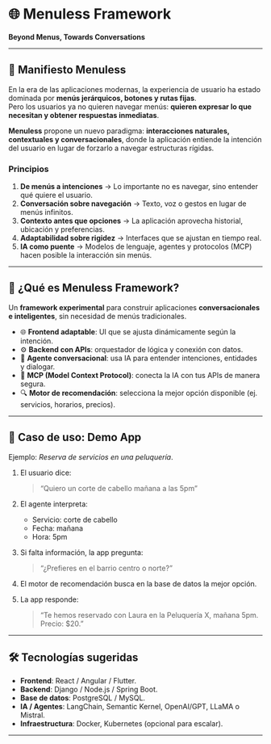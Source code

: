 # 🌐 Menuless Framework

**Beyond Menus, Towards Conversations**  

---

## 📜 Manifiesto Menuless

En la era de las aplicaciones modernas, la experiencia de usuario ha estado dominada por **menús jerárquicos, botones y rutas fijas**.  
Pero los usuarios ya no quieren navegar menús: **quieren expresar lo que necesitan y obtener respuestas inmediatas**.  

**Menuless** propone un nuevo paradigma: **interacciones naturales, contextuales y conversacionales**, donde la aplicación entiende la intención del usuario en lugar de forzarlo a navegar estructuras rígidas.  

### Principios
1. **De menús a intenciones** → Lo importante no es navegar, sino entender qué quiere el usuario.  
2. **Conversación sobre navegación** → Texto, voz o gestos en lugar de menús infinitos.  
3. **Contexto antes que opciones** → La aplicación aprovecha historial, ubicación y preferencias.  
4. **Adaptabilidad sobre rigidez** → Interfaces que se ajustan en tiempo real.  
5. **IA como puente** → Modelos de lenguaje, agentes y protocolos (MCP) hacen posible la interacción sin menús.  

---

## 🧩 ¿Qué es Menuless Framework?

Un **framework experimental** para construir aplicaciones **conversacionales e inteligentes**, sin necesidad de menús tradicionales.  

- 🌐 **Frontend adaptable**: UI que se ajusta dinámicamente según la intención.  
- ⚙️ **Backend con APIs**: orquestador de lógica y conexión con datos.  
- 🧠 **Agente conversacional**: usa IA para entender intenciones, entidades y dialogar.  
- 🔗 **MCP (Model Context Protocol)**: conecta la IA con tus APIs de manera segura.  
- 🔍 **Motor de recomendación**: selecciona la mejor opción disponible (ej. servicios, horarios, precios).  

---

## 🚀 Caso de uso: Demo App

Ejemplo: *Reserva de servicios en una peluquería*.  

1. El usuario dice:  
   > “Quiero un corte de cabello mañana a las 5pm”  

2. El agente interpreta:  
   - Servicio: corte de cabello  
   - Fecha: mañana  
   - Hora: 5pm  

3. Si falta información, la app pregunta:  
   > “¿Prefieres en el barrio centro o norte?”  

4. El motor de recomendación busca en la base de datos la mejor opción.  
5. La app responde:  
   > “Te hemos reservado con Laura en la Peluquería X, mañana 5pm. Precio: $20.”  

---

## 🛠️ Tecnologías sugeridas

- **Frontend**: React / Angular / Flutter.  
- **Backend**: Django / Node.js / Spring Boot.  
- **Base de datos**: PostgreSQL / MySQL.  
- **IA / Agentes**: LangChain, Semantic Kernel, OpenAI/GPT, LLaMA o Mistral.  
- **Infraestructura**: Docker, Kubernetes (opcional para escalar).  

---
